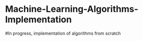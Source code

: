 # Machine-Learning-Algorithms-Implementation
#In progress, implementation of algorithms from scratch
